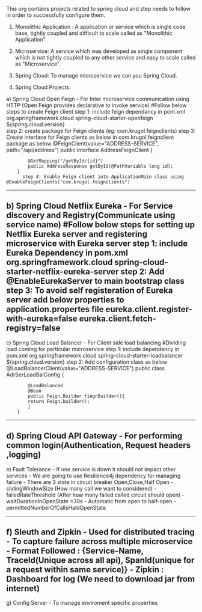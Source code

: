 This org contains projects related to spring cloud and step needs to follow in order to successfully configure them.


1) Monolithic Application :
	A application or service which is single code base, tightly coupled and difficult to scale called as "Monolithic Application".

2) Microservice:
	A service which was developed as single component which is not tightly coupled to any other service and easy to scale called as "Microservice".  

3) Spring Cloud:
	To manage microservice we can you Spring Cloud.

4) Spring Cloud Projects:

  a) Spring Cloud Open Feign - For Inter microservice communication using HTTP (Open Feign provides declarative to invoke service)
          #Follow below steps to create Feign client
	  step 1: include feign dependancy in pom.xml
		<!-- For Feign Client -->
		<dependency>
			<groupId>org.springframework.cloud</groupId>
			<artifactId>spring-cloud-starter-openfeign</artifactId>
			<version>${spring.cloud.version}</version>
		</dependency>          
	  step 2: create package for Feign clients (eg: com.krugol.feignclients)
          step 3: Create interface for Feign clients as below in com.krugol.feignclient package as below
		@FeignClient(value="ADDRESS-SERVICE", path="/api/address")
		public interface AddressFeignClient {
		
			@GetMapping("/getById/{id}")
			public AddressResponse getById(@PathVariable long id);
		}
          step 4: Enable Feign client into ApplicationMain class using @EnableFeignClients("com.krugol.feignclients") 

-----------------------------------------------------------------------------------------------------------------------------------------

  b) Spring Cloud Netflix Eureka - For Service discovery and Registry(Communicate using service name)
	   #Follow below steps for setting up Netflix Eureka server and registering microservice with Eureka server
	  step 1: include Eureka Dependency in pom.xml
		   <dependency>
			<groupId>org.springframework.cloud</groupId>
			<artifactId>spring-cloud-starter-netflix-eureka-server</artifactId>
		   </dependency>
	  step 2: Add @EnableEurekaServer to main bootstrap class
	  step 3: To avoid self registeration of Eureka server add below properties to application.propertes file
			eureka.client.register-with-eureka=false
			eureka.client.fetch-registry=false	
---------------------------------------------------------------------------------------------------------------------------------------

  c) Spring Cloud Load Balancer - For Client side load balancing 
	   #Dividing load coming for perticular microservice
	 step 1: include dependency in pom.xml
		  <!-- For spring cloud loadbalancer -->
		  <dependency>
		        <groupId>org.springframework.cloud</groupId>
			<artifactId>spring-cloud-starter-loadbalancer</artifactId>
			<version>${spring.cloud.version}</version>
		 </dependency>
	 step 2: Add configuration class as below 
		 @LoadBalancerClient(value="ADDRESS-SERVICE")
		 public class AdrSerLoadBalConfig {

			@LoadBalanced
			@Bean
			public Feign.Builder fiegnBuilder(){
			return Feign.builder();
			}
		}
-------------------------------------------------------------------------------------------------------------------------------------

  d) Spring Cloud API Gateway  - For performing common login(Authentication, Request headers ,logging)
------------------------------------------------------------------------------------------------------------------------------------
  e) Fault Tolerance - If one service is down it should not impact other services
                     - We are going to use Resilience4j dependency for managing failure
		     - There are 3 state in circuit breaker Open,Close,Half Open
 		     - slidingWindowSize (How many call we want to considered)
		     - failedRateThreshold (After how many failed called circuit should open)
		     - waitDurationInOpenState =30s
		     - Automatic from open to half-open
		     - permittedNumberOfCallsHaldOpenState
		     
------------------------------------------------------------------------------------------------------------------------------------
  f) Sleuth and Zipkin - Used for distributed tracing
		       - To capture failure across multiple microservice
		       - Format Followed : {Service-Name, TraceId(Unique across all api), SpanId(unique for a request within same service)}
		       - Zipkin : Dashboard for log  (We need to download jar from internet)
------------------------------------------------------------------------------------------------------------------------------------ 
		
  g) Config Server - To manage enviroment specific properties 
		    
